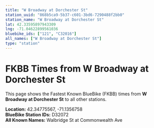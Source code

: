 ```yaml
---
title: "W Broadway at Dorchester St"
station_uuid: "868b5ca9-5b37-c601-3bd6-7290488f2bb0"
station_name: "W Broadway at Dorchester St"
lat: 42.33595897943309
lng: -71.04622899561036
bluebike_ids: ["121", "C32016"]
all_names: ["W Broadway at Dorchester St"]
type: "station"
---
```


# FKBB Times from W Broadway at Dorchester St

This page shows the Fastest Known BlueBike (FKBB) times from **W Broadway at Dorchester St** to all other stations.

**Location:** 42.34775567, -71.1356758  
**BlueBike Station IDs:** D32072  
**All Known Names:** Walbridge St at Commonwealth Ave

